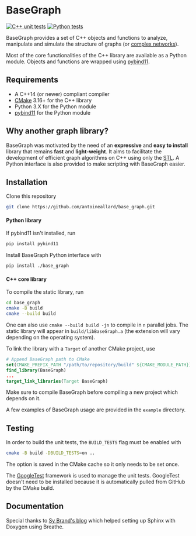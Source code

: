 # BaseGraph

[![C++ unit tests](https://github.com/antoineallard/base_graph/actions/workflows/cpp_unit_tests.yml/badge.svg)](https://github.com/antoineallard/base_graph/actions/workflows/cpp_unit_tests.yml)
[![Python tests](https://github.com/antoineallard/base_graph/actions/workflows/compare_networkx.yml/badge.svg)](https://github.com/antoineallard/base_graph/actions/workflows/compare_networkx.yml)


BaseGraph provides a set of C++ objects and functions to analyze, manipulate and simulate the structure of graphs (or [complex networks]).

Most of the core functionalities of the C++ library are available as a Python module. Objects and functions are wrapped using [pybind11].

## Requirements

  * A C++14 (or newer) compliant compiler
  * [CMake] 3.16+ for the C++ library
  * Python 3.X for the Python module
  * [pybind11] for the Python module


## Why another graph library?

BaseGraph was motivated by the need of an __expressive__ and __easy to install__ library that remains __fast__ and __light-weight__. It aims to facilitate the development of efficient graph algorithms on C++ using only the [STL]. A Python interface is also provided to make scripting with BaseGraph easier.

## Installation
Clone this repository
```sh
git clone https://github.com/antoineallard/base_graph.git
```

#### Python library

If pybind11 isn't installed, run
```sh
pip install pybind11
```
Install BaseGraph Python interface with
```sh
pip install ./base_graph
```

#### C++ core library
To compile the static library, run
```sh
cd base_graph
cmake -B build
cmake --build build
```
One can also use `cmake --build build -jn` to compile in `n` parallel jobs. The static library will appear in `build/libBaseGraph.a` (the extension will vary depending on the operating system).

To link the library with a `Target` of another CMake project, use
```cmake
# Append BaseGraph path to CMake
set(CMAKE_PREFIX_PATH "/path/to/repository/build" ${CMAKE_MODULE_PATH})
find_library(BaseGraph)
...
target_link_libraries(Target BaseGraph)
```
Make sure to compile BaseGraph before compiling a new project which depends on it.

A few examples of BaseGraph usage are provided in the ``example`` directory.

## Testing
In order to build the unit tests, the `BUILD_TESTS` flag must be enabled with
```sh
cmake -B build -DBUILD_TESTS=on ..
```
The option is saved in the CMake cache so it only needs to be set once.

The [GoogleTest] framework is used to manage the unit tests. GoogleTest doesn't need to be installed because it is automatically pulled from GitHub by the CMake build.

## Documentation

Special thanks to [Sy Brand's blog] which helped setting up Sphinx with Doxygen using Breathe.


[complex networks]: https://en.wikipedia.org/wiki/Complex_network
[pybind11]:         https://github.com/pybind/pybind11
[CMake]:            https://cmake.org
[STL]:              https://en.cppreference.com/w
[GoogleTest]:       https://github.com/google/googletest
[Sy Brand's blog]:  https://devblogs.microsoft.com/cppblog/clear-functional-c-documentation-with-sphinx-breathe-doxygen-cmake

